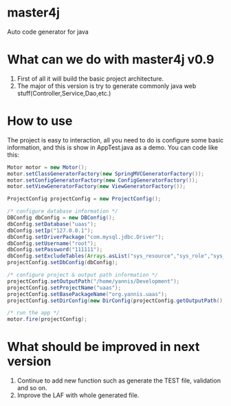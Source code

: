 # master4j
Auto code generator for java

# What can we do with master4j v0.9

1. First of all it will build the basic project architecture.
2. The major of this version is try to generate commonly java web stuff(Controller,Service,Dao,etc.)

# How to use

The project is easy to interaction, all you need to do is configure some basic information, and this is show in AppTest.java as a demo.
You can code like this:
```java
Motor motor = new Motor();
motor.setClassGeneratorFactory(new SpringMVCGeneratorFactory());
motor.setConfigGeneratorFactory(new ConfigGeneratorFactory());
motor.setViewGeneratorFactory(new ViewGeneratorFactory());

ProjectConfig projectConfig = new ProjectConfig();

/* configure database information */
DBConfig dbConfig = new DBConfig();
dbConfig.setDatabase("uaas");
dbConfig.setIp("127.0.0.1");
dbConfig.setDriverPackage("com.mysql.jdbc.Driver");
dbConfig.setUsername("root");
dbConfig.setPassword("111111");
dbConfig.setExcludeTables(Arrays.asList("sys_resource","sys_role","sys_user","user_group"));
projectConfig.setDbConfig(dbConfig);

/* configure project & output path information */
projectConfig.setOutputPath("/home/yannis/Development");
projectConfig.setProjectName("uaas");
projectConfig.setBasePackageName("org.yannis.uaas");
projectConfig.setDirConfig(new DirConfig(projectConfig.getOutputPath(),projectConfig.getProjectName(),projectConfig.getBasePackageName()));

/* run the app */
motor.fire(projectConfig);
```

# What should be improved in next version

1. Continue to add new function such as generate the TEST file, validation and so on.
2. Improve the LAF with whole generated file.
